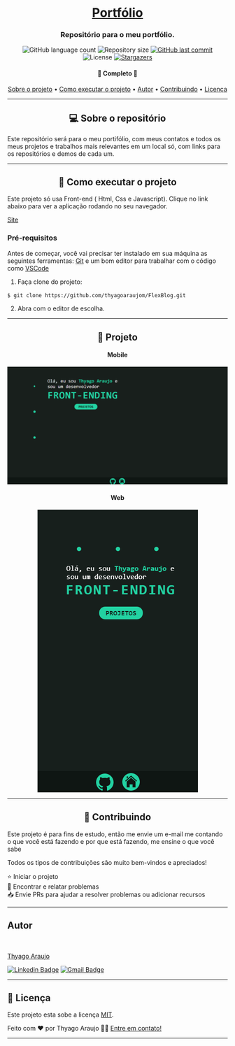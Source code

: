 <h1 align="center">
     <a href="https://github.com/thyagoaraujom/portfolio" alt="Portfólio"> Portfólio</a>
</h1>

<h3 align="center">
   Repositório para o meu portfólio.
</h3>

<p align="center">
  <img alt="GitHub language count" src="https://img.shields.io/github/languages/count/thyagoaraujom/portfolio?style=flat-square">

  <img alt="Repository size" src="https://img.shields.io/github/repo-size/thyagoaraujom/portfolio">
  
  <a href="https://github.com/thyagoaraujom/README/commits/master">
    <img alt="GitHub last commit" src="https://img.shields.io/github/last-commit/thyagoaraujom/portfolio">
  </a>
    
   <img alt="License" src="https://img.shields.io/badge/license-MIT-brightgreen">
   <a href="https://github.com/thyagoaraujom/portfolio/stargazers">
    <img alt="Stargazers" src="https://img.shields.io/github/stars/thyagoaraujom/portfolio?style=social">
  </a>
  
 
</p>

<h4 align="center">
	🚀 Completo 🚀
</h4>

<p align="center">
 <a href="#---sobre-o-repositório-">Sobre o projeto</a> •
 <a href="#--como-executar-o-projeto-">Como executar o projeto</a> •
 <a href="#-autor">Autor</a> • 
 <a href="#--Contributing">Contribuindo</a> • 
 <a href="#user-content--licença">Licença</a>
</p>

---

<h2 id="---sobre-o-repositório-" align="center"> 💻  Sobre o repositório </h2>

Este repositório será para o meu portifólio, com meus contatos e todos os meus projetos e trabalhos mais relevantes em um local só, com links para os repositórios e demos de cada um.

---

<h2 id="--como-executar-o-projeto-" align="center"> 🚀 Como executar o projeto </h2>

Este projeto só usa Front-end ( Html, Css e Javascript). Clique no link abaixo para ver a aplicação rodando no seu navegador.

<a href="https://thyagoaraujom.github.io/portfolio/" > Site </a>

### Pré-requisitos

Antes de começar, você vai precisar ter instalado em sua máquina as seguintes ferramentas:
[Git](https://git-scm.com) e um bom editor para trabalhar com o código como [VSCode](https://code.visualstudio.com/)

1. Faça clone do projeto:

```bash
$ git clone https://github.com/thyagoaraujom/FlexBlog.git

```

2. Abra com o editor de escolha.

---

<h2 align="center"> 🚀 Projeto </h2>

<h4 align="center"> Mobile </h4>
  <p align="center";>
   	<img src="./assets/readme/web.PNG"/>
  </p>

<h4 align="center"> Web </h4>
<p align="center" style="display: flex; justify-content: center;">
  <img src="./assets/readme/mobile.gif"/>
</p>

---

<h2 id="--Contributing" align="center"> 🤝 Contribuindo </h2>

Este projeto é para fins de estudo, então me envie um e-mail me contando o que você está fazendo e por que está fazendo, me ensine o que você sabe

Todos os tipos de contribuições são muito bem-vindos e apreciados!

⭐️ Iniciar o projeto
</br>
🐛 Encontrar e relatar problemas
</br>
📥 Envie PRs para ajudar a resolver problemas ou adicionar recursos

---

<h2 id="-autor">Autor</h2>

<a href="https://github.com/thyagoaraujom">
 <img style="border-radius: 50%;" src="https://avatars.githubusercontent.com/u/51569984" width="100px;" alt=""/>
</br>
<p> Thyago Araujo <p>
</a>

[![Linkedin Badge](https://img.shields.io/badge/-ThyagoAraujo-blue?style=flat-square&logo=Linkedin&logoColor=white&link=https://www.linkedin.com/in/thyago-araujo-m/)](https://www.linkedin.com/in/thyago-araujo-m/)
[![Gmail Badge](https://img.shields.io/badge/-thyagoaraujomotta@gmail.com-c14438?style=flat-square&logo=Gmail&logoColor=white&link=mailto:thyagoaraujomotta@gmail.com)](mailto:thyagoaraujomotta@gmail.com)

---

<h2 id="user-content--licença"> 📝 Licença </h2>

Este projeto esta sobe a licença [MIT](./LICENSE.md).

Feito com ❤️ por Thyago Araujo 👋🏽 [Entre em contato!](https://www.linkedin.com/in/thyago-araujo-m/)

---
